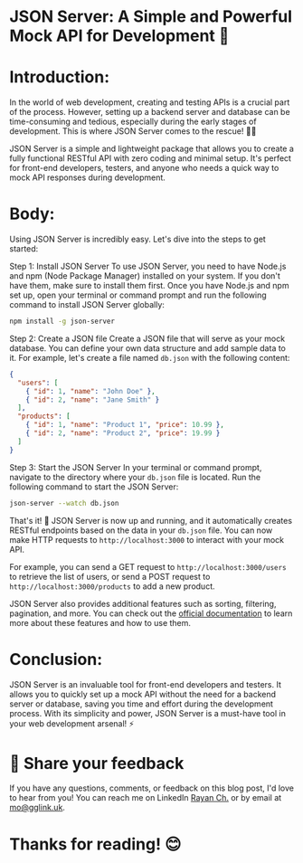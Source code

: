 # JSON Server: A Simple and Powerful Mock API for Development 🚀

# Introduction:

In the world of web development, creating and testing APIs is a crucial part of the process. However, setting up a backend server and database can be time-consuming and tedious, especially during the early stages of development. This is where JSON Server comes to the rescue! 🦸‍♂️

JSON Server is a simple and lightweight package that allows you to create a fully functional RESTful API with zero coding and minimal setup. It's perfect for front-end developers, testers, and anyone who needs a quick way to mock API responses during development.

# Body:

Using JSON Server is incredibly easy. Let's dive into the steps to get started:

Step 1: Install JSON Server
To use JSON Server, you need to have Node.js and npm (Node Package Manager) installed on your system. If you don't have them, make sure to install them first. Once you have Node.js and npm set up, open your terminal or command prompt and run the following command to install JSON Server globally:

```bash
npm install -g json-server
```

Step 2: Create a JSON file
Create a JSON file that will serve as your mock database. You can define your own data structure and add sample data to it. For example, let's create a file named `db.json` with the following content:

```json
{
  "users": [
    { "id": 1, "name": "John Doe" },
    { "id": 2, "name": "Jane Smith" }
  ],
  "products": [
    { "id": 1, "name": "Product 1", "price": 10.99 },
    { "id": 2, "name": "Product 2", "price": 19.99 }
  ]
}
```

Step 3: Start the JSON Server
In your terminal or command prompt, navigate to the directory where your `db.json` file is located. Run the following command to start the JSON Server:

```bash
json-server --watch db.json
```

That's it! 🎉 JSON Server is now up and running, and it automatically creates RESTful endpoints based on the data in your `db.json` file. You can now make HTTP requests to `http://localhost:3000` to interact with your mock API.

For example, you can send a GET request to `http://localhost:3000/users` to retrieve the list of users, or send a POST request to `http://localhost:3000/products` to add a new product.

JSON Server also provides additional features such as sorting, filtering, pagination, and more. You can check out the [official documentation](https://github.com/typicode/json-server) to learn more about these features and how to use them.

# Conclusion:

JSON Server is an invaluable tool for front-end developers and testers. It allows you to quickly set up a mock API without the need for a backend server or database, saving you time and effort during the development process. With its simplicity and power, JSON Server is a must-have tool in your web development arsenal! ⚡️

# 📣 Share your feedback

If you have any questions, comments, or feedback on this blog post, I'd love to hear from you! You can reach me on LinkedIn [Rayan Ch.](https://www.linkedin.com/in/rayan-ch-b787ab224/) or by email at [mo@gglink.uk](mailto:mo@gglink.uk).

# Thanks for reading! 😊
